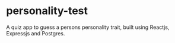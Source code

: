 # personality-test
A quiz app to guess a persons personality trait, built using Reactjs, Expressjs and Postgres.